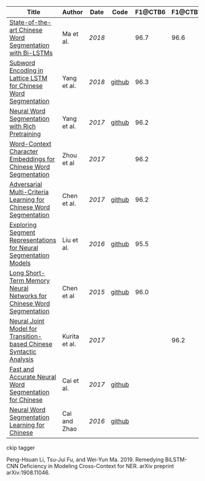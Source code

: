 | ﻿ Title                                                                                                                  	| Author        	| Date   	| Code                                                                              	| F1@CTB6 	| F1@CTB7 	| F1@AS 	| F1@CityU 	| F1@PKU 	| F1@MSR 	| Labels 	| Status 	|
|-------------------------------------------------------------------------------------------------------------------------	|---------------	|--------	|-----------------------------------------------------------------------------------	|---------	|---------	|-------	|----------	|--------	|--------	|--------	|--------	|
| [State-of-the-art Chinese Word Segmentation with Bi-LSTMs](https://aclweb.org/anthology/D18-1529)                       	| Ma et al.     	| _2018_ 	|                                                                                   	| 96.7    	| 96.6    	| 96.2  	| 97.2     	| 96.1   	| 98.1   	|        	|        	|
| [Subword Encoding in Lattice LSTM for Chinese Word Segmentation](https://arxiv.org/pdf/1810.12594.pdf)                  	| Yang et al.   	| _2018_ 	| [github](https://github.com/jiesutd/SubwordEncoding-CWS)                          	| 96.3    	|         	|       	|          	| 95.9   	| 97.8   	|        	|        	|
| [Neural Word Segmentation with Rich Pretraining](http://aclweb.org/anthology/P17-1078)                                  	| Yang et al.   	| _2017_ 	| [github](https://github.com/jiesutd/RichWordSegmentor)                            	| 96.2    	|         	| 95.7  	| 96.9     	| 96.3   	| 97.5   	|        	|        	|
| [Word-Context Character Embeddings for Chinese Word Segmentation](https://www.aclweb.org/anthology/D17-1079)            	| Zhou et al    	| _2017_ 	|                                                                                   	| 96.2    	|         	|       	|          	|        	|        	|        	|        	|
| [Adversarial Multi-Criteria Learning for Chinese Word Segmentation](http://aclweb.org/anthology/P17-1110)               	| Chen et al.   	| _2017_ 	| [github](https://github.com/FudanNLP/adversarial-multi-criteria-learning-for-CWS) 	| 96.2    	|         	| 94.8  	| 95.6     	| 94.3   	| 96     	|        	|        	|
| [Exploring Segment Representations for Neural Segmentation Models](https://www.ijcai.org/Proceedings/16/Papers/409.pdf) 	| Liu et al.    	| _2016_ 	| [github](https://github.com/Oneplus/segrep-for-nn-semicrf)                        	| 95.5    	|         	|       	|          	| 95.7   	| 97.6   	|        	|        	|
| [Long Short-Term Memory Neural Networks for Chinese Word Segmentation](http://www.aclweb.org/anthology/D15-1141)        	| Chen et al    	| _2015_ 	| [github](https://github.com/FudanNLP/CWS_LSTM)                                    	| 96.0    	|         	|       	|          	|        	|        	|        	|        	|
| [Neural Joint Model for Transition-based Chinese Syntactic Analysis](http://www.aclweb.org/anthology/P17-1111)          	| Kurita et al. 	| _2017_ 	|                                                                                   	|         	| 96.2    	|       	|          	|        	|        	|        	|        	|
| [Fast and Accurate Neural Word Segmentation for Chinese](http://aclweb.org/anthology/P17-2096)                          	| Cai et al.    	| _2017_ 	| [github](https://github.com/jcyk/greedyCWS)                                       	|         	|         	| 95.3  	| 95.6     	| 95.8   	| 97.1   	|        	|        	|
| [Neural Word Segmentation Learning for Chinese](http://www.aclweb.org/anthology/P16-1039)                               	| Cai and Zhao  	| _2016_ 	| [github](https://github.com/jcyk/greedyCWS)                                       	|         	|         	| 95.3  	|          	| 95.7   	| 96.4   	|        	|        	|

ckip tagger

Peng-Hsuan Li, Tsu-Jui Fu, and Wei-Yun Ma. 2019. Remedying BiLSTM-CNN Deficiency in Modeling Cross-Context for NER. arXiv preprint arXiv:1908.11046.
